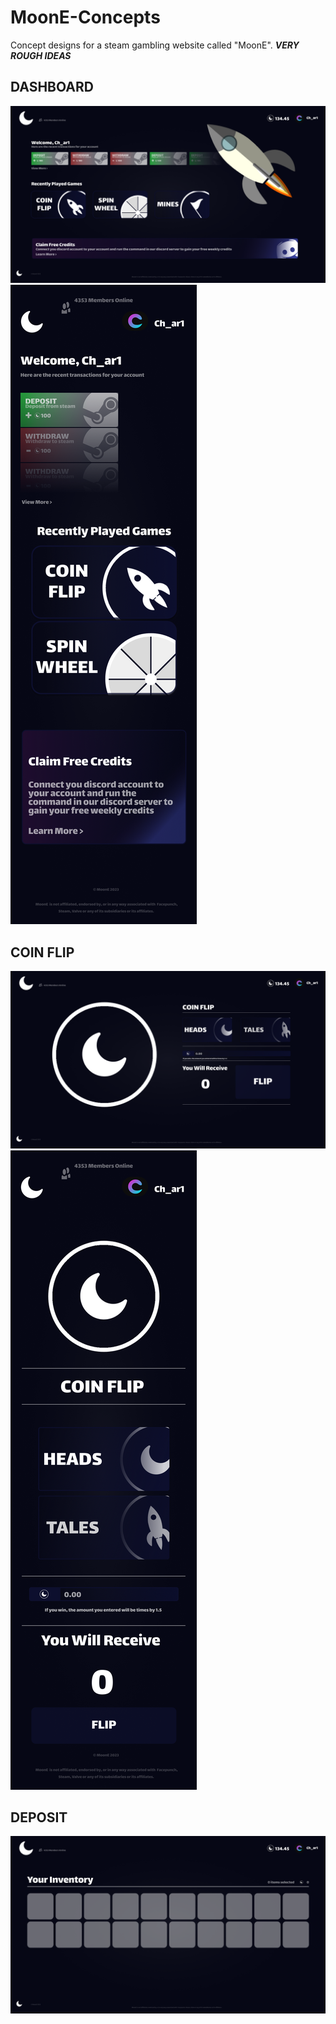 # MoonE-Concepts

Concept designs for a steam gambling website called "MoonE". ***VERY ROUGH IDEAS***

## DASHBOARD
<img src="/image_2024-07-02_002216457.png"/>
<img src="/image_2024-07-02_002300596.png"/>

## COIN FLIP
<img src="/image_2024-07-02_002324724.png"/>
<img src="image_2024-07-02_002341475.png"/>

## DEPOSIT
<img src="/image_2024-07-02_002426225.png"/>
